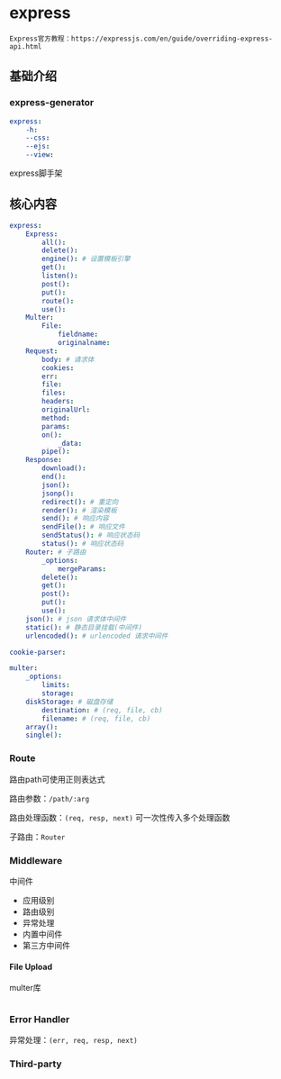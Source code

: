 # express

`Express官方教程：https://expressjs.com/en/guide/overriding-express-api.html`



## 基础介绍

### express-generator
```yaml
express:
    -h:
    --css:
    --ejs:
    --view:
```

express脚手架



## 核心内容
```yaml
express:
    Express:
        all():
        delete():
        engine(): # 设置模板引擎
        get():
        listen():
        post():
        put():
        route():
        use():
    Multer:
        File:
            fieldname:
            originalname:
    Request:
        body: # 请求体
        cookies:
        err:
        file:
        files:
        headers:
        originalUrl:
        method:
        params:
        on():
            _data:
        pipe():
    Response:
        download():
        end():
        json():
        jsonp():
        redirect(): # 重定向
        render(): # 渲染模板
        send(): # 响应内容
        sendFile(): # 响应文件
        sendStatus(): # 响应状态码
        status(): # 响应状态码
    Router: # 子路由
        _options:
            mergeParams:
        delete():
        get():
        post():
        put():
        use():
    json(): # json 请求体中间件
    static(): # 静态目录挂载(中间件)
    urlencoded(): # urlencoded 请求中间件

cookie-parser:

multer:
    _options:
        limits:
        storage:
    diskStorage: # 磁盘存储
        destination: # (req, file, cb)
        filename: # (req, file, cb)
    array():
    single():
```


### Route


路由path可使用正则表达式

路由参数：`/path/:arg`

路由处理函数：`(req, resp, next)`
可一次性传入多个处理函数

子路由：`Router`


### Middleware

中间件
- 应用级别
- 路由级别
- 异常处理
- 内置中间件
- 第三方中间件


#### File Upload

multer库

```js

```


### Error Handler

异常处理：`(err, req, resp, next)`




### Third-party